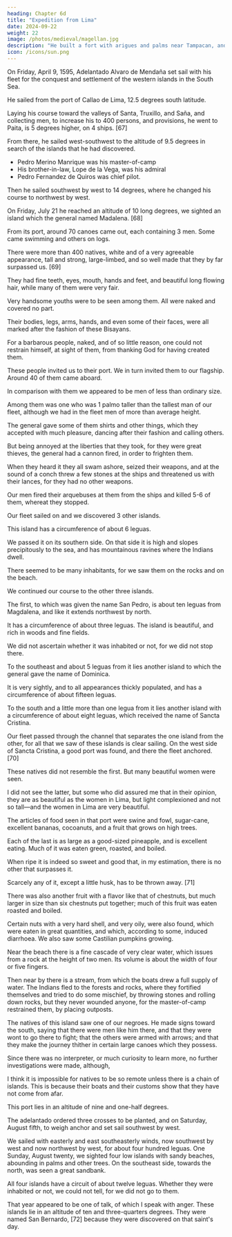 ```yaml
---
heading: Chapter 6d
title: "Expedition from Lima"
date: 2024-09-22
weight: 22
image: /photos/medieval/magellan.jpg
description: "He built a fort with arigues and palms near Tampacan, and founded a Spanish settlement which he named Murcia"
icon: /icons/sun.png
---
```



<!-- Relation of the voyage of Adelantado Alvaro de Mendaña de Neira for the discovery of the Salomon Islands -->

On Friday, April 9, 1595, Adelantado Alvaro de Mendaña set sail with his fleet for the conquest and settlement of the western islands in the South Sea.

He sailed from the port of Callao de Lima, 12.5 degrees south latitude. 

Laying his course toward the valleys of Santa, Truxillo, and Saña, and collecting men, to increase his to 400 persons, and provisions, he went to Paita, is 5 degrees higher, on 4 ships. [67] 

<!-- There he took in water and numbered his forces, which amounted to about four hundred persons. -->

<!-- Then with his four vessels, two large and two small, he left the said port, which  than the former port, and directed his course  -->

From there, he sailed west-southwest to the altitude of 9.5 degrees in search of the islands that he had discovered. 
- Pedro Merino Manrique was his master-of-camp
- His brother-in-law, Lope de la Vega, was his admiral
- Pedro Fernandez de Quiros was chief pilot. 

Then he sailed southwest by west to 14 degrees, where he changed his course to northwest by west. 

On Friday, July 21 he reached an altitude of 10 long degrees, we sighted an island which the general named Madalena. [68] 

From its port, around 70 canoes came out, each containing 3 men. Some came swimming and others on logs. 

There were more than 400 natives, white and of a very agreeable appearance, tall and strong, large-limbed, and so well made that they by far surpassed us. [69] 

They had fine teeth, eyes, mouth, hands and feet, and beautiful long flowing hair, while many of them were very fair.

Very handsome youths were to be seen among them. All were naked and covered no part.

Their bodies, legs, arms, hands, and even some of their faces, were all marked after the fashion of these Bisayans.

For a barbarous people, naked, and of so little reason, one could not restrain himself, at sight of them, from thanking God for having created them.

<!-- And do not think this exaggeration, for it was so.  -->

These people invited us to their port. We in turn invited them to our flagship. Around 40 of them came aboard. 

In comparison with them we appeared to be men of less than ordinary size. 

Among them was one who was 1 palmo taller than the tallest man of our fleet, although we had in the fleet men of more than average height.

The general gave some of them shirts and other things, which they accepted with much pleasure, dancing after their fashion and calling others.

But being annoyed at the liberties that they took, for they were great thieves, the general had a cannon fired, in order to frighten them.

When they heard it they all swam ashore, seized their weapons, and at the sound of a conch threw a few stones at the ships and threatened us with their lances, for they had no other weapons. 

Our men fired their arquebuses at them from the ships and killed 5-6 of them, whereat they stopped.

Our fleet sailed on and we discovered 3 other islands.

This island has a circumference of about 6 leguas.

We passed it on its southern side. On that side it is high and slopes precipitously to the sea, and has mountainous ravines where the Indians dwell.

There seemed to be many inhabitants, for we saw them on the rocks and on the beach. 

We continued our course to the other three islands.

The first, to which was given the name San Pedro, is about ten leguas from Magdalena, and like it extends northwest by north.

It has a circumference of about three leguas. The island is beautiful, and rich in woods and fine fields. 

We did not ascertain whether it was inhabited or not, for we did not stop there. 

To the southeast and about 5 leguas from it lies another island to which the general gave the name of Dominica. 

It is very sightly, and to all appearances thickly populated, and has a circumference of about fifteen leguas.

To the south and a little more than one legua from it lies another island with a circumference of about eight leguas, which received the name of Sancta Cristina.

Our fleet passed through the channel that separates the one island from the other, for all that we saw of these islands is clear sailing. On the west side of Sancta Cristina, a good port was found, and there the fleet anchored. [70]

These natives did not resemble the first. But many beautiful women were seen. 

I did not see the latter, but some who did assured me that in their opinion, they are as beautiful as the women in Lima, but light complexioned and not so tall—and the women in Lima are very beautiful. 

The articles of food seen in that port were swine and fowl, sugar-cane, excellent bananas, cocoanuts, and a fruit that grows on high trees. 

Each of the last is as large as a good-sized pineapple, and is excellent eating. Much of it was eaten green, roasted, and boiled. 

When ripe it is indeed so sweet and good that, in my estimation, there is no other that surpasses it. 

Scarcely any of it, except a little husk, has to be thrown away. [71]

There was also another fruit with a flavor like that of chestnuts, but much larger in size than six chestnuts put together; much of this fruit was eaten roasted and boiled. 

Certain nuts with a very hard shell, and very oily, were also found, which were eaten in great quantities, and which, according to some, induced diarrhoea. We also saw some Castilian pumpkins growing. 

Near the beach there is a fine cascade of very clear water, which issues from a rock at the height of two men. Its volume is about the width of four or five fingers.

Then near by there is a stream, from which the boats drew a full supply of water. The Indians fled to the forests and rocks, where they fortified themselves and tried to do some mischief, by throwing stones and rolling down rocks, but they never wounded anyone, for the master-of-camp restrained them, by placing outposts.

The natives of this island saw one of our negroes. He made signs toward the south, saying that there were men like him there, and that they were wont to go there to fight; that the others were armed with arrows; and that they make the journey thither in certain large canoes which they possess. 

Since there was no interpreter, or much curiosity to learn more, no further investigations were made, although, 

I think it is impossible for natives to be so remote unless there is a chain of islands. This is because  their boats and their customs show that they have not come from afar.

This port lies in an altitude of nine and one-half degrees. 

The adelantado ordered three crosses to be planted, and on Saturday, August fifth, to weigh anchor and set sail southwest by west. 

We sailed with easterly and east southeasterly winds, now southwest by west and now northwest by west, for about four hundred leguas. One Sunday, August twenty, we sighted four low islands with sandy beaches, abounding in palms and other trees. On the southeast side, towards the north, was seen a great sandbank. 

All four islands have a circuit of about twelve leguas. Whether they were inhabited or not, we could not tell, for we did not go to them.

That year appeared to be one of talk, of which I speak with anger. These islands lie in an altitude of ten and three-quarters degrees. They were named San Bernardo, [72] because they were discovered on that saint's day.
